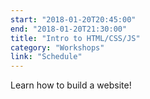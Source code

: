 ```yaml
---
start: "2018-01-20T20:45:00"
end: "2018-01-20T21:30:00"
title: "Intro to HTML/CSS/JS"
category: "Workshops"
link: "Schedule"
---
```

Learn how to build a website!
